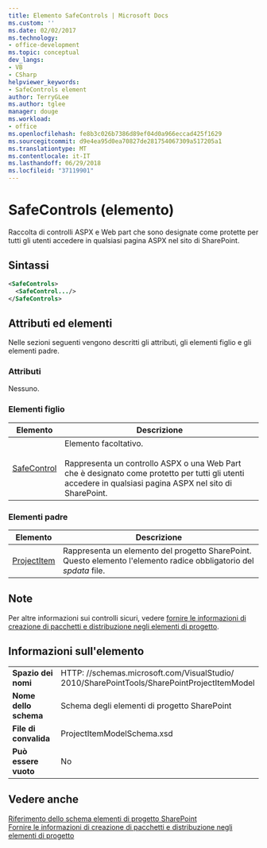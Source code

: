 ```yaml
---
title: Elemento SafeControls | Microsoft Docs
ms.custom: ''
ms.date: 02/02/2017
ms.technology:
- office-development
ms.topic: conceptual
dev_langs:
- VB
- CSharp
helpviewer_keywords:
- SafeControls element
author: TerryGLee
ms.author: tglee
manager: douge
ms.workload:
- office
ms.openlocfilehash: fe8b3c026b7386d89ef04d0a966eccad425f1629
ms.sourcegitcommit: d9e4ea95d0ea70827de281754067309a517205a1
ms.translationtype: MT
ms.contentlocale: it-IT
ms.lasthandoff: 06/29/2018
ms.locfileid: "37119901"
---
```

# <a name="safecontrols-element"></a>SafeControls (elemento)
  Raccolta di controlli ASPX e Web part che sono designate come protette per tutti gli utenti accedere in qualsiasi pagina ASPX nel sito di SharePoint.  
  
## <a name="syntax"></a>Sintassi  
  
```xml  
<SafeControls>  
  <SafeControl.../>  
</SafeControls>  
```  
  
## <a name="attributes-and-elements"></a>Attributi ed elementi
 Nelle sezioni seguenti vengono descritti gli attributi, gli elementi figlio e gli elementi padre.  
  
### <a name="attributes"></a>Attributi  
 Nessuno.  
  
### <a name="child-elements"></a>Elementi figlio
  
|Elemento|Descrizione|  
|-------------|-----------------|  
|[SafeControl](../sharepoint/safecontrol-element.md)|Elemento facoltativo.<br /><br /> Rappresenta un controllo ASPX o una Web Part che è designato come protetto per tutti gli utenti accedere in qualsiasi pagina ASPX nel sito di SharePoint.|  
  
### <a name="parent-elements"></a>Elementi padre
  
|Elemento|Descrizione|  
|-------------|-----------------|  
|[ProjectItem](../sharepoint/projectitem-element.md)|Rappresenta un elemento del progetto SharePoint. Questo elemento l'elemento radice obbligatorio del *spdata* file.|  
  
## <a name="remarks"></a>Note  
 Per altre informazioni sui controlli sicuri, vedere [fornire le informazioni di creazione di pacchetti e distribuzione negli elementi di progetto](../sharepoint/providing-packaging-and-deployment-information-in-project-items.md).  
  
## <a name="element-information"></a>Informazioni sull'elemento
  
|||  
|-|-|  
|**Spazio dei nomi**|HTTP<nolink>: //schemas.microsoft.com/VisualStudio/<br>2010/SharePointTools/SharePointProjectItemModel|  
|**Nome dello schema**|Schema degli elementi di progetto SharePoint|  
|**File di convalida**|ProjectItemModelSchema.xsd|  
|**Può essere vuoto**|No|  
  
## <a name="see-also"></a>Vedere anche
 [Riferimento dello schema elementi di progetto SharePoint](../sharepoint/sharepoint-project-item-schema-reference.md)   
 [Fornire le informazioni di creazione di pacchetti e distribuzione negli elementi di progetto](../sharepoint/providing-packaging-and-deployment-information-in-project-items.md)  
  

